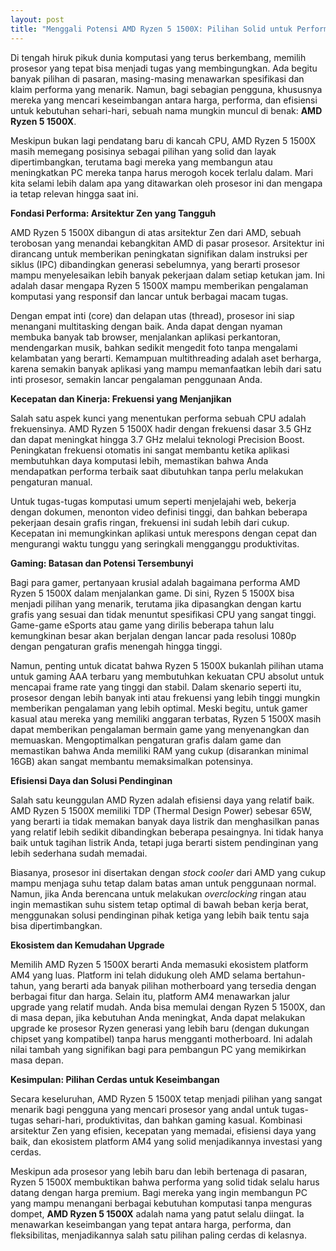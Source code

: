 ```yaml
---
layout: post
title: "Menggali Potensi AMD Ryzen 5 1500X: Pilihan Solid untuk Performa Harian"
---
```


Di tengah hiruk pikuk dunia komputasi yang terus berkembang, memilih prosesor yang tepat bisa menjadi tugas yang membingungkan. Ada begitu banyak pilihan di pasaran, masing-masing menawarkan spesifikasi dan klaim performa yang menarik. Namun, bagi sebagian pengguna, khususnya mereka yang mencari keseimbangan antara harga, performa, dan efisiensi untuk kebutuhan sehari-hari, sebuah nama mungkin muncul di benak: **AMD Ryzen 5 1500X**.

Meskipun bukan lagi pendatang baru di kancah CPU, AMD Ryzen 5 1500X masih memegang posisinya sebagai pilihan yang solid dan layak dipertimbangkan, terutama bagi mereka yang membangun atau meningkatkan PC mereka tanpa harus merogoh kocek terlalu dalam. Mari kita selami lebih dalam apa yang ditawarkan oleh prosesor ini dan mengapa ia tetap relevan hingga saat ini.

**Fondasi Performa: Arsitektur Zen yang Tangguh**

AMD Ryzen 5 1500X dibangun di atas arsitektur Zen dari AMD, sebuah terobosan yang menandai kebangkitan AMD di pasar prosesor. Arsitektur ini dirancang untuk memberikan peningkatan signifikan dalam instruksi per siklus (IPC) dibandingkan generasi sebelumnya, yang berarti prosesor mampu menyelesaikan lebih banyak pekerjaan dalam setiap ketukan jam. Ini adalah dasar mengapa Ryzen 5 1500X mampu memberikan pengalaman komputasi yang responsif dan lancar untuk berbagai macam tugas.

Dengan empat inti (core) dan delapan utas (thread), prosesor ini siap menangani multitasking dengan baik. Anda dapat dengan nyaman membuka banyak tab browser, menjalankan aplikasi perkantoran, mendengarkan musik, bahkan sedikit mengedit foto tanpa mengalami kelambatan yang berarti. Kemampuan multithreading adalah aset berharga, karena semakin banyak aplikasi yang mampu memanfaatkan lebih dari satu inti prosesor, semakin lancar pengalaman penggunaan Anda.

**Kecepatan dan Kinerja: Frekuensi yang Menjanjikan**

Salah satu aspek kunci yang menentukan performa sebuah CPU adalah frekuensinya. AMD Ryzen 5 1500X hadir dengan frekuensi dasar 3.5 GHz dan dapat meningkat hingga 3.7 GHz melalui teknologi Precision Boost. Peningkatan frekuensi otomatis ini sangat membantu ketika aplikasi membutuhkan daya komputasi lebih, memastikan bahwa Anda mendapatkan performa terbaik saat dibutuhkan tanpa perlu melakukan pengaturan manual.

Untuk tugas-tugas komputasi umum seperti menjelajahi web, bekerja dengan dokumen, menonton video definisi tinggi, dan bahkan beberapa pekerjaan desain grafis ringan, frekuensi ini sudah lebih dari cukup. Kecepatan ini memungkinkan aplikasi untuk merespons dengan cepat dan mengurangi waktu tunggu yang seringkali mengganggu produktivitas.

**Gaming: Batasan dan Potensi Tersembunyi**

Bagi para gamer, pertanyaan krusial adalah bagaimana performa AMD Ryzen 5 1500X dalam menjalankan game. Di sini, Ryzen 5 1500X bisa menjadi pilihan yang menarik, terutama jika dipasangkan dengan kartu grafis yang sesuai dan tidak menuntut spesifikasi CPU yang sangat tinggi. Game-game eSports atau game yang dirilis beberapa tahun lalu kemungkinan besar akan berjalan dengan lancar pada resolusi 1080p dengan pengaturan grafis menengah hingga tinggi.

Namun, penting untuk dicatat bahwa Ryzen 5 1500X bukanlah pilihan utama untuk gaming AAA terbaru yang membutuhkan kekuatan CPU absolut untuk mencapai frame rate yang tinggi dan stabil. Dalam skenario seperti itu, prosesor dengan lebih banyak inti atau frekuensi yang lebih tinggi mungkin memberikan pengalaman yang lebih optimal. Meski begitu, untuk gamer kasual atau mereka yang memiliki anggaran terbatas, Ryzen 5 1500X masih dapat memberikan pengalaman bermain game yang menyenangkan dan memuaskan. Mengoptimalkan pengaturan grafis dalam game dan memastikan bahwa Anda memiliki RAM yang cukup (disarankan minimal 16GB) akan sangat membantu memaksimalkan potensinya.

**Efisiensi Daya dan Solusi Pendinginan**

Salah satu keunggulan AMD Ryzen adalah efisiensi daya yang relatif baik. AMD Ryzen 5 1500X memiliki TDP (Thermal Design Power) sebesar 65W, yang berarti ia tidak memakan banyak daya listrik dan menghasilkan panas yang relatif lebih sedikit dibandingkan beberapa pesaingnya. Ini tidak hanya baik untuk tagihan listrik Anda, tetapi juga berarti sistem pendinginan yang lebih sederhana sudah memadai.

Biasanya, prosesor ini disertakan dengan *stock cooler* dari AMD yang cukup mampu menjaga suhu tetap dalam batas aman untuk penggunaan normal. Namun, jika Anda berencana untuk melakukan *overclocking* ringan atau ingin memastikan suhu sistem tetap optimal di bawah beban kerja berat, menggunakan solusi pendinginan pihak ketiga yang lebih baik tentu saja bisa dipertimbangkan.

**Ekosistem dan Kemudahan Upgrade**

Memilih AMD Ryzen 5 1500X berarti Anda memasuki ekosistem platform AM4 yang luas. Platform ini telah didukung oleh AMD selama bertahun-tahun, yang berarti ada banyak pilihan motherboard yang tersedia dengan berbagai fitur dan harga. Selain itu, platform AM4 menawarkan jalur upgrade yang relatif mudah. Anda bisa memulai dengan Ryzen 5 1500X, dan di masa depan, jika kebutuhan Anda meningkat, Anda dapat melakukan upgrade ke prosesor Ryzen generasi yang lebih baru (dengan dukungan chipset yang kompatibel) tanpa harus mengganti motherboard. Ini adalah nilai tambah yang signifikan bagi para pembangun PC yang memikirkan masa depan.

**Kesimpulan: Pilihan Cerdas untuk Keseimbangan**

Secara keseluruhan, AMD Ryzen 5 1500X tetap menjadi pilihan yang sangat menarik bagi pengguna yang mencari prosesor yang andal untuk tugas-tugas sehari-hari, produktivitas, dan bahkan gaming kasual. Kombinasi arsitektur Zen yang efisien, kecepatan yang memadai, efisiensi daya yang baik, dan ekosistem platform AM4 yang solid menjadikannya investasi yang cerdas.

Meskipun ada prosesor yang lebih baru dan lebih bertenaga di pasaran, Ryzen 5 1500X membuktikan bahwa performa yang solid tidak selalu harus datang dengan harga premium. Bagi mereka yang ingin membangun PC yang mampu menangani berbagai kebutuhan komputasi tanpa menguras dompet, **AMD Ryzen 5 1500X** adalah nama yang patut selalu diingat. Ia menawarkan keseimbangan yang tepat antara harga, performa, dan fleksibilitas, menjadikannya salah satu pilihan paling cerdas di kelasnya.

